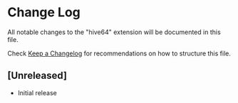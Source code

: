 # Change Log

All notable changes to the "hive64" extension will be documented in this file.

Check [Keep a Changelog](http://keepachangelog.com/) for recommendations on how to structure this file.

## [Unreleased]

- Initial release